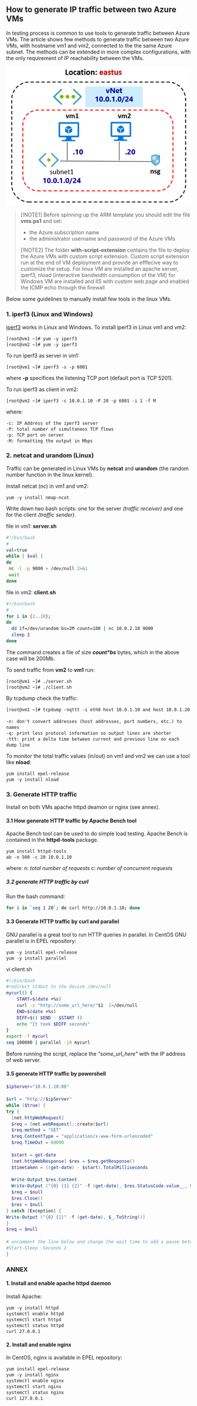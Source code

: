 <properties
pageTitle= 'Generate IP traffic between two Azure VMs'
description= "Generate IP traffic between two Azure Virtual Machines"
documentationcenter: na
services=""
documentationCenter="na"
authors="fabferri"
manager=""
editor=""/>

<tags
   ms.service="configuration-Example-Azure"
   ms.devlang="na"
   ms.topic="article"
   ms.tgt_pltfrm="na"
   ms.workload="na"
   ms.date="27/11/2018"
   ms.author="fabferri" />

## How to generate IP traffic between two Azure VMs

In testing process is common to use tools to generate traffic between Azure VMs.
The article shows few methods to generate traffic between two Azure VMs, with hostname vm1 and vm2, connected to the the same Azure subnet. The methods can be extended in more complex configurations, with the only requirement of IP reachability between the VMs.

[![1]][1]



> [!NOTE1]
> Before spinning up the ARM template you should edit the file **vms.ps1** and set:
> * the Azure subscription name
> * the administrator username and password of the Azure VMs
>
> [!NOTE2]
> The folder **with-script-extension** contains the file to deploy the Azure VMs with custom script extension.
> Custom script extension run at the end of VM deployment and provide an efffecive way to customize the setup. 
> For linux VM are installed an apache server, iperf3, nload (interactive bandwidth consumption of the VM)
> for Windows VM are installed and IIS with custom web page and enabled the ICMP echo through the firewall 
>

Below some guidelines to manually install few tools in the linux VMs.

### <a name="iperf3"></a>1. iperf3 (Linux and Windows)
[iperf3](https://iperf.fr/) works in Linux and Windows.
To install iperf3 in Linux vm1 and vm2:

```console
[root@vm1 ~]# yum -y iperf3
[root@vm2 ~]# yum -y iperf3
```

To run iperf3 as server in vm1:

```console
[root@vm1 ~]# iperf3 -s -p 6001
```

where **-p** specifices the listening TCP port (default port is TCP 5201).

To run iperf3 as client in vm2:

```console
[root@vm2 ~]# iperf3 -c 10.0.1.10 -P 20 -p 6001 -i 1 -f M
```

where:

    -c: IP Address of the iperf3 server
    -P: total number of simultaneos TCP flows
    -p: TCP port on server
    -M: formatting the output in Mbps

### <a name="netcat"></a>2. netcat and urandom (Linux)

Traffic can be generated in Linux VMs by **netcat** and **urandom** (the random number function in the linux kernel).

Install netcat (nc) in vm1 and vm2:

```console
yum -y install nmap-ncat
```
Write down two bash scripts: one for the server _(traffic receiver)_ and one for the client _(traffic sender)_.

file in vm1: **server.sh**

```bash
#!/bin/bash
#
val=true
while [ $val ]
do
 nc -l -p 9000 > /dev/null 2>&1
 wait
done
```
file in vm2: **client.sh**

```bash
#!/bin/bash
#
for i in {1..10};
do
  dd if=/dev/urandom bs=2M count=100 | nc 10.0.2.10 9000
  sleep 2
done
```
The command creates a file of size **_count*bs_** bytes, which in the above case will be 200Mb.

To send traffic from **vm2** to **vm1** run:

```console
[root@vm1 ~]# ./server.sh
[root@vm2 ~]# ./client.sh
```

By tcpdump check the traffic:

```console
[root@vm1 ~]# tcpdump -nqttt -i eth0 host 10.0.1.10 and host 10.0.1.20

-n: don't convert addresses (host addresses, port numbers, etc.) to names
-q: print less protocol information so output lines are shorter
-ttt: print a delta time between current and previous line on each dump line
```

To monitor the total traffic values (in/out) on vm1 and vm2 we can use a tool like **nload**:

```console
yum install epel-release
yum -y install nload
```

### <a name="ApacheBench"></a>3. Generate HTTP traffic

Install on both VMs apache httpd deamon or nginx (see annex).

#### <a name="ApacheBench"></a>3.1 How generate HTTP traffic by Apache Bench tool

Apache Bench tool can be used to do simple load testing. Apache Bench is contained in the **httpd-tools** package.

```console
yum install httpd-tools
ab -n 500 -c 20 10.0.1.10
```
where:
n: _total number of requests_
c: _number of concurrent requests_


##### <a name="curl"></a>3.2 generate HTTP traffic by curl
Run the bash command:

```bash
for i in `seq 1 20`; do curl http://10.0.1.10; done
```

#### <a name="curl"></a>3.3 Generate HTTP traffic by curl and parallel
GNU parallel is a great tool to run HTTP queries in parallel. In CentOS GNU parallel is in EPEL repository:

```console
yum -y install epel-release
yum -y install parallel
```

vi client.sh

```bash
#!/bin/bash
#redirect stdout to the device /dev/null
mycurl() {
    START=$(date +%s)
    curl -s "http://some_url_here/"$1  1>/dev/null
    END=$(date +%s)
    DIFF=$(( $END - $START ))
    echo "It took $DIFF seconds"
}
export -f mycurl
seq 100000 | parallel -j0 mycurl
```
Before running the script, replace the _"some_url_here"_ with the IP address of web server.



#### <a name="HTTPpowershell"></a>3.5 generate HTTP traffic by powershell

```powershell
$ipServer="10.0.1.10:80"

$url = "http://$ipServer"
while ($true) {
try {
  [net.httpWebRequest]
  $req = [net.webRequest]::create($url)
  $req.method = "GET"
  $req.ContentType = "application/x-www-form-urlencoded"
  $req.TimeOut = 60000

  $start = get-date
  [net.httpWebResponse] $res = $req.getResponse()
  $timetaken = ((get-date) - $start).TotalMilliseconds

  Write-Output $res.Content
  Write-Output ("{0} {1} {2}" -f (get-date), $res.StatusCode.value__, $timetaken)
  $req = $null
  $res.Close()
  $res = $null
} catch [Exception] {
Write-Output ("{0} {1}" -f (get-date), $_.ToString())
}
$req = $null

# uncomment the line below and change the wait time to add a pause between requests
#Start-Sleep -Seconds 1
}
```


### <a name="ANNEX"></a>ANNEX
#### <a name="EnableWebServer"></a>1. Install and enable apache httpd daemon
Install Apache:

```console
yum -y install httpd
systemctl enable httpd
systemctl start httpd
systemctl status httpd
curl 27.0.0.1
```

#### <a name="installnginx"></a>2. Install and enable nginx
In CentOS, nginx is available in EPEL repository:

```console
yum install epel-release
yum -y install nginx
systemctl enable nginx
systemctl start nginx
systemctl status nginx
curl 127.0.0.1
```


<!--Image References-->

[1]: ./media/network-diagram.png "network diagram"

<!--Link References-->

